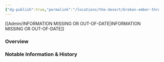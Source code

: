 ```yaml
---
{"dg-publish":true,"permalink":"/locations/the-desert/broken-ember-throne/","tags":["Undiscovered"],"updated":"2025-03-01T21:15:55.962+00:00"}
---
```


[[Admin/INFORMATION MISSING OR OUT-OF-DATE\|INFORMATION MISSING OR OUT-OF-DATE]]
### Overview


### Notable Information & History 
